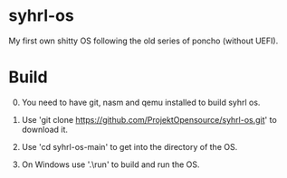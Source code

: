 # syhrl-os
My first own shitty OS following the old series of poncho (without UEFI).

# Build
0. You need to have git, nasm and qemu installed to build syhrl os.

1. Use 'git clone https://github.com/ProjektOpensource/syhrl-os.git' to download it.

2. Use 'cd syhrl-os-main' to get into the directory of the OS.

3. On Windows use '.\run' to build and run the OS.
